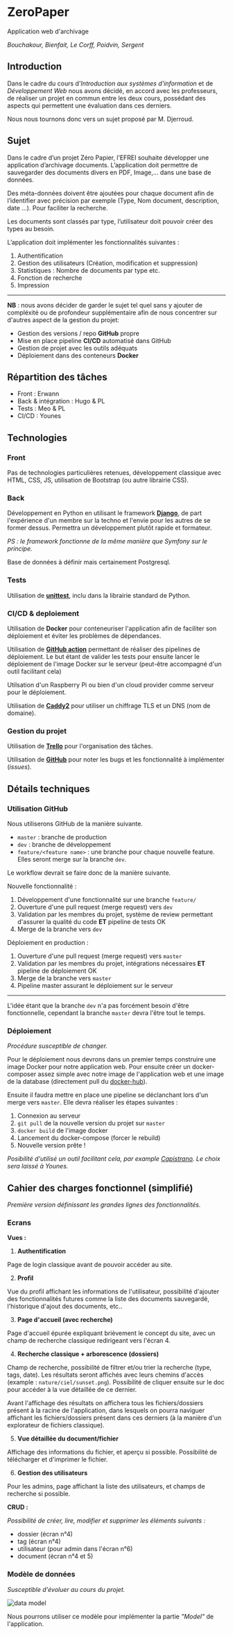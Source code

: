 # ZeroPaper
Application web d'archivage

*Bouchakour, Bienfait, Le Corff, Poidvin, Sergent*

## Introduction
Dans le cadre du cours d'*Introduction aux systèmes d'information* et de *Développement Web* nous avons décidé, en accord avec les professeurs, de réaliser un projet en commun entre les deux cours, possédant des aspects qui permettent une évaluation dans ces derniers.

Nous nous tournons donc vers un sujet proposé par M. Djerroud.

## Sujet
Dans le cadre d’un projet Zéro Papier, l’EFREI souhaite développer une application
d’archivage documents. L’application doit permettre de sauvegarder des documents
divers en PDF, Image,… dans une base de données.

Des méta-données doivent être ajoutées pour chaque document afin de l’identifier
avec précision par exemple (Type, Nom document, description, date ...). Pour faciliter
la recherche.

Les documents sont classés par type, l’utilisateur doit pouvoir créer des types au
besoin.

L’application doit implémenter les fonctionnalités suivantes :
1. Authentification
2. Gestion des utilisateurs (Création, modification et suppression)
3. Statistiques : Nombre de documents par type etc.
4. Fonction de recherche
5. Impression

---

**NB** : nous avons décider de garder le sujet tel quel sans y ajouter de compléxité ou de profondeur supplémentaire afin de nous concentrer sur d'autres aspect de la gestion du projet:
- Gestion des versions / repo **GitHub** propre
- Mise en place pipeline **CI/CD** automatisé dans GitHub
- Gestion de projet avec les outils adéquats
- Déploiement dans des conteneurs **Docker**

## Répartition des tâches
- Front : Erwann
- Back & intégration : Hugo & PL
- Tests : Meo & PL
- CI/CD : Younes

## Technologies
### Front
Pas de technologies particulières retenues, développement classique avec HTML, CSS, JS, utilisation de Bootstrap (ou autre librairie CSS).

### Back
Développement en Python en utilisant le framework **[Django](https://www.djangoproject.com/)**, de part l'expérience d'un membre sur la techno et l'envie pour les autres de se former dessus. Permettra un développement plutôt rapide et formateur.

*PS : le framework fonctionne de la même manière que Symfony sur le principe.*

Base de données à définir mais certainement Postgresql.

### Tests
Utilisation de **[unittest](https://docs.python.org/3/library/unittest.html)**, inclu dans la librairie standard de Python.

### CI/CD & deploiement
Utilisation de **Docker** pour conteneuriser l'application afin de faciliter son déploiement et éviter les problèmes de dépendances.

Utilisation de **[GitHub action](https://github.com/features/actions)** permettant de réaliser des pipelines de déploiement. Le but étant de valider les tests pour ensuite lancer le déploiement de l'image Docker sur le serveur (peut-être accompagné d'un outil facilitant cela)

Utilsation d'un Raspberry Pi ou bien d'un cloud provider comme serveur pour le déploiement.

Utilisation de **[Caddy2](https://caddyserver.com/v2)** pour utiliser un chiffrage TLS et un DNS (nom de domaine).

### Gestion du projet
Utilisation de **[Trello](https://trello.com/)** pour l'organisation des tâches.

Utilisation de **[GitHub](https://github.com/)** pour noter les bugs et les fonctionnalité à implémenter (*issues*).

## Détails techniques
### Utilisation GitHub

Nous utiliserons GitHub de la manière suivante.
- `master` : branche de production
- `dev` : branche de développement
- `feature/<feature name>` : une branche pour chaque nouvelle feature. Elles seront merge sur la branche `dev`.

Le workflow devrait se faire donc de la manière suivante.

Nouvelle fonctionnalité :

1. Développement d'une fonctionnalité sur une branche `feature/`
2. Ouverture d'une pull request (merge request) vers `dev`
3. Validation par les membres du projet, système de review permettant d'assurer la qualité du code **ET** pipeline de tests OK
4. Merge de la branche vers `dev`

Déploiement en production :
1. Ouverture d'une pull request (merge request) vers `master`
2. Validation par les membres du projet, intégrations nécessaires **ET** pipeline de déploiement OK
3. Merge de la branche vers `master`
4. Pipeline master assurant le déploiement sur le serveur

---

L'idée étant que la branche `dev` n'a pas forcément besoin d'être fonctionnelle, cependant la branche `master` devra l'être tout le temps.

### Déploiement
*Procédure susceptible de changer.*

Pour le déploiement nous devrons dans un premier temps construire une image Docker pour notre application web. Pour ensuite créer un docker-composer assez simple avec notre image de l'application web et une image de la database (directement pull du [docker-hub](https://hub.docker.com/_/postgres)).

Ensuite il faudra mettre en place une pipeline se déclanchant lors d'un merge vers `master`. Elle devra réaliser les étapes suivantes :

1. Connexion au serveur
2. `git pull` de la nouvelle version du projet sur `master`
3. `docker build` de l'image docker
4. Lancement du docker-compose (forcer le rebuild)
5. Nouvelle version prête !

*Posibilité d'utilisé un outil facilitant cela, par example [Capistrano](https://capistranorb.com/). Le choix sera laissé à Younes.*

## Cahier des charges fonctionnel (simplifié)
*Première version définissant les grandes lignes des fonctionnalités.*

### Ecrans

**Vues :**
1. **Authentification**

Page de login classique avant de pouvoir accéder au site.

2. **Profil**

Vue du profil affichant les informations de l'utilisateur, possibilité d'ajouter des fonctionnalités futures comme la liste des documents sauvegardé, l'historique d'ajout des documents, etc..

3. **Page d'accueil (avec recherche)**

Page d'accueil épurée expliquant brièvement le concept du site, avec un champ de recherche classique redirigeant vers l'écran 4.

4. **Recherche classique + arborescence (dossiers)**

Champ de recherche, possibilité de filtrer et/ou trier la recherche (type, tags, date). Les résultats seront affichés avec leurs chemins d'accès (example : `nature/ciel/sunset.png`). Possibilité de cliquer ensuite sur le doc pour accéder à la vue détaillée de ce dernier.

Avant l'affichage des résultats on affichera tous les fichiers/dossiers présent à la racine de l'application, dans lesquels on pourra naviguer affichant les fichiers/dossiers présent dans ces derniers (à la manière d'un explorateur de fichiers classique).

5. **Vue détaillée du document/fichier**

Affichage des informations du fichier, et aperçu si possible. Possibilité de télécharger et d'imprimer le fichier.

6. **Gestion des utilisateurs**

Pour les admins, page affichant la liste des utilisateurs, et champs de recherche si possible.

**CRUD :**

*Possibilité de créer, lire, modifier et supprimer les éléments suivants :*

- dossier (écran n°4)
- tag (écran n°4)
- utilisateur (pour admin dans l'écran n°6)
- document (écran n°4 et 5)

### Modèle de données
*Susceptible d'évoluer au cours du projet.*

![data model](../assets/data_model.png "Data model")

Nous pourrons utiliser ce modèle pour implémenter la partie *"Model"* de l'application.